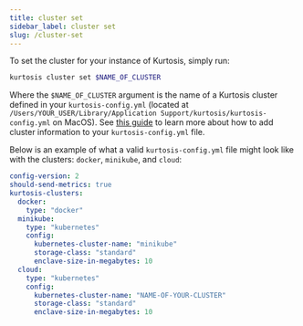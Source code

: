 ```yaml
---
title: cluster set
sidebar_label: cluster set
slug: /cluster-set
---
```


To set the cluster for your instance of Kurtosis, simply run:

```bash
kurtosis cluster set $NAME_OF_CLUSTER
```

Where the `$NAME_OF_CLUSTER` argument is the name of a Kurtosis cluster defined in your `kurtosis-config.yml` (located at `/Users/YOUR_USER/Library/Application Support/kurtosis/kurtosis-config.yml` on MacOS). See [this guide](https://docs.kurtosis.com/k8s#iii-add-your-cluster-information-to-kurtosis-configyml) to learn more about how to add cluster information to your `kurtosis-config.yml` file.

Below is an example of what a valid `kurtosis-config.yml` file might look like with the clusters: `docker`, `minikube`, and `cloud`:
```yml
config-version: 2
should-send-metrics: true
kurtosis-clusters:
  docker:
    type: "docker"
  minikube:
    type: "kubernetes"
    config:
      kubernetes-cluster-name: "minikube"
      storage-class: "standard"
      enclave-size-in-megabytes: 10
  cloud:
    type: "kubernetes"
    config:
      kubernetes-cluster-name: "NAME-OF-YOUR-CLUSTER"
      storage-class: "standard"
      enclave-size-in-megabytes: 10
```